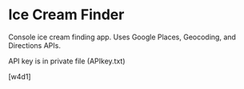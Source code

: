 Ice Cream Finder
====

Console ice cream finding app. Uses Google Places, Geocoding, and Directions APIs.

API key is in private file (APIkey.txt)

[w4d1]
